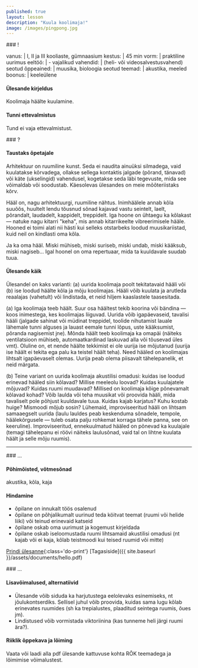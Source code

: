 ```yaml
---
published: true
layout: lesson
description: "Kuula koolimaja!"
image: /images/pingpong.jpg
---
```




<section class="section-bang">
### !

vanus: 				| I, II ja III kooliaste, gümnaasium
kestus: 			| 45 min
vorm: 				| praktiline uurimus
eeltöö:				| -
vajalikud vahendid:	| (heli- või videosalvestusvahend)
seotud õppeained:	| muusika, bioloogia
seotud teemad:		| akustika, meeled
boonus:				| keeleülene

#### Ülesande kirjeldus
Koolimaja häälte kuulamine.

#### Tunni ettevalmistus
Tund ei vaja ettevalmistust.

</section>

<section class="section-question">
### ?

#### Taustaks õpetajale
Arhitektuur on ruumiline kunst. Seda ei naudita ainuüksi silmadega, vaid kuulatakse kõrvadega, ollakse sellega kontaktis jalgade (põrand, tänavad) või käte (ukselingid) vahendusel, kogetakse seda läbi tegevuste, mida see võimaldab või soodustab. Käesolevas ülesandes on meie mõõteriistaks kõrv.

Hääl on, nagu arhitektuurgi, ruumiline nähtus. Inimhäälele annab kõla suuõõs, huultelt lendu tõusnud sõnad kajavad vastu seintelt, laelt, põrandalt, laudadelt, kappidelt, treppidelt. Iga hoone on ühtaegu ka kõlakast — natuke nagu kitarri "keha", mis annab kitarrikeelte vibreerimisele hääle. Hooned ei toimi alati nii hästi kui selleks otstarbeks loodud muusikariistad, kuid neil on kindlasti oma kõla.

Ja ka oma hääl. Miski mühiseb, miski suriseb, miski undab, miski kääksub, miski nagiseb... Igal hoonel on oma repertuaar, mida ta kuuldavale suudab tuua.

#### Ülesande käik
Ülesandel on kaks varianti: (a) uurida koolimaja poolt tekitatavaid hääli või (b) ise loodud häälte kõla ja mõju koolimajas. Hääli võib kuulata ja arutleda reaalajas (vahetult) või lindistada, et neid hiljem kaaslastele taasesitada.

(a)
Iga koolimaja teeb häält. Suur osa häältest tekib koorina või bändina — koos inimestega, kes koolimajas liiguvad. Uurida võib igapäevaseid, tavalisi hääli (jalgade sahinat või müdinat treppidel, toolide nihutamist lauale lähemale tunni alguses ja lauast eemale tunni lõpus, uste kääksumist, põranda nagisemist
jne). Mõnda häält teeb koolimaja ka omapäi (näiteks ventilatsioon mühiseb, automaatkardinad laskuvad alla või tõusevad üles vmt). Oluline on, et nende häälte tekkimist ei ole uurija ise mõjutanud (uurija ise häält ei tekita ega palu ka teistel häält teha). Need hääled on koolimajas lihtsalt igapäevaselt olemas. Uurija peab olema piisavalt tähelepanelik, et neid märgata.

(b)
Teine variant on uurida koolimaja akustilisi omadusi: kuidas ise loodud erinevad hääled siin kõlavad? Millise meeleolu loovad? Kuidas kuulajatele mõjuvad? Kuidas ruumi muudavad? Millised on koolimaja kõige põnevamalt kõlavad kohad?
Võib laulda või teha muusikat või proovida hääli, mida tavaliselt pole põhjust kuuldavale tuua. Kuidas kajab karjatus? Kuhu kostab huige? Mismoodi mõjub sosin? Lühemaid, improviseeritud hääli on lihtsam samaaegselt uurida (laulu lauldes peab keskenduma sõnadele, tempole, häälekõrgusele — tuleb osata palju rohkemat korraga tähele panna, see on keeruline). Improviseeritud, ennekuulmatud hääled on põnevad ka kuulajale (temagi tähelepanu ei röövi näiteks laulusõnad, vaid tal on lihtne kuulata häält ja selle mõju ruumis).

</section>

------

<section class="section-dots">
### ...

#### Põhimõisted, võtmesõnad
akustika, kõla, kaja

#### Hindamine

+ õpilane on innukalt töös osalenud
+ õpilane on põhjalikumalt uurinud teda köitvat teemat (ruumi või helide liiki) või teinud erinevaid katseid
+ õpilane oskab oma uurimust ja kogemust kirjeldada
+ õpilane oskab iseloomustada ruumi lihtsamaid akustilisi omadusi (nt kajab või ei kaja, kõlab teistmoodi kui teised ruumid või mitte)

[Prindi ülesanne](){:class='do-print'}
[Tagasiside]({{ site.baseurl }}/assets/documents/hello.pdf)
</section>


<section class="section-background">
### ...

#### Lisavõimalused, alternatiivid

+ Ülesande võib siduda ka harjutustega eelolevaks esinemiseks, nt jõulukontserdiks. Sellisel juhul võib proovida, kuidas sama lugu kõlab erinevates ruumides (sh ka trepialustes, plaaditud seintega ruumis, õues jm).
+ Lindistused võib vormistada viktoriinina (kas tunneme heli järgi ruumi ära?).


#### Riiklik õppekava ja lõiming
Vaata või laadi alla pdf ülesande kattuvuse kohta RÕK teemadega ja lõimimise võimalustest.
</section>
